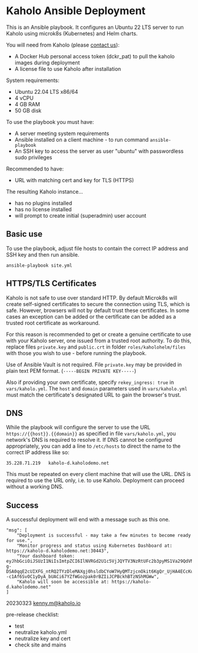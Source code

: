 # Kaholo Ansible Deployment

This is an Ansible playbook.
It configures an Ubuntu 22 LTS server to run Kaholo using microk8s (Kubernetes) and Helm charts.

You will need from Kaholo (please [contact us](https://kaholo.io/contact/)):
* A Docker Hub personal access token (dckr_pat) to pull the kaholo images during deployment
* A license file to use Kaholo after installation

System requirements:
* Ubuntu 22.04 LTS x86/64
* 4 vCPU
* 4 GB RAM
* 50 GB disk

To use the playbook you must have:
* A server meeting system requirements
* Ansible installed on a client machine - to run command `ansible-playbook`
* An SSH key to access the server as user "ubuntu" with passwordless sudo privileges

Recommended to have:
* URL with matching cert and key for TLS (HTTPS)

The resulting Kaholo instance...
* has no plugins installed
* has no license installed
* will prompt to create initial (superadmin) user account

## Basic use
To use the playbook, adjust file hosts to contain the correct IP address and SSH key and then run ansible.

    ansible-playbook site.yml

## HTTPS/TLS Certificates
Kaholo is not safe to use over standard HTTP. By default Microk8s will create self-signed certificates to secure the connection using TLS, which is safe. However, browsers will not by default trust these certificates. In some cases an exception can be added or the certificate can be added as a trusted root certificate as workaround.

For this reason is recommended to get or create a genuine certificate to use with your Kaholo server, one issued from a trusted root authority. To do this, replace files `private.key` and `public.crt` in folder `roles/kaholohelm/files` with those you wish to use - before running the playbook.

Use of Ansible Vault is not required. File `private.key` may be provided in plain text PEM format. (`-----BEGIN PRIVATE KEY-----`)

Also if providing your own certificate, specify `rekey_ingress: true` in `vars/kaholo.yml`. The `host` and `domain` parameters used in `vars/kaholo.yml` must match the certificate's designated URL to gain the browser's trust.

## DNS
While the playbook will configure the server to use the URL `https://{{host}}.{{domain}}` as specified in file `vars/kaholo.yml`, you network's DNS is required to resolve it. If DNS cannot be configured appropriately, you can add a line to `/etc/hosts` to direct the name to the correct IP address like so:

    35.228.71.219   kaholo-d.kaholodemo.net

This must be repeated on every client machine that will use the URL. DNS is required to use the URL only, i.e. to use Kaholo. Deployment can proceed without a working DNS.

## Success
A successful deployment will end with a message such as this one.

    "msg": [
        "Deployment is successful - may take a few minutes to become ready for use.",
        "Monitor progress and status using Kubernetes Dashboard at: https://kaholo-d.kaholodemo.net:30443",
        "Your dashboard token:      eyJhbGciOiJSUzI1NiIsImtpZCI6IlNVRGd2U1c5VjJQYTV3NzRtUFc2b3pyMS1Va29QdVNRQko3Smd6Q1JQR2MifQ.eyJpc3MiOiJrdWJlcm5ldGVzL3NlcnZpY2VhY2NvdW50Iiwia3ViZXJuZXRlcy5pby9zZXJ2aWNlYWNjb3VudC9uYW1lc3BhY2UiOiJrdWJlLXN5c3RlbSIsImt1YmVybmV0ZXMuaW8vc2VydmljZWFjY291bnQvc2VjcmV0Lm5hbWUiOiJtaWNyb2s4cy1kYXNoYm9hcmQtdG9rZW4iLCJrdWJlcm5ldGVzLmlvL3NlcnZpY2VhY2NvdW50L3NlcnZpY2UtYWNjb3VudC5uYW1lIjoiZGVmYXVsdCIsImt1YmVybmV0ZXMuaW8vc2VydmljZWFjY291bnQvc2VydmljZS1hY2NvdW50LnVpZCI6IjQ2M2FhNzZiLWIzZGUtNGQ2Yi04N2JlLWFkZDJiMTVkOWRhMSIsInN1YiI6InN5c3RlbTpzZXJ2aWNlYWNjb3VudDprdWJlLXN5c3RlbTpkZWZhdWx0In0.R9PRyHI7aNeRANp5K4Cff6uk_86BgYdzD80lXquhTgfBjtfqYEFiHiTUY6WOe9iZFjCkrmojWiyFFSByBT0N77TRTOz0bvzWYdrJ1C8MxSJALj14lpN5iJnmGsihtDyk90d4Es4cTEOWumqp6bE1JItdF_NOv9pK3JI8-g-DSA0qqE2cUIXFG_ntRQ2TYzDleMAXgj0hsldbCYoW7HyQMTzjcnOkit6KgQr_UjHA4ECcKuWBgiLsZXm5f0TXeOfy2b8tOwiFR9f_fMzyWke1UauGpNanK--c1Af6SvOC1yDyA_bUACi67YZfWGozpak0rBZIiJCPBckhBTzNShMGWw",
        "Kaholo will soon be accessible at: https://kaholo-d.kaholodemo.net"
    ]

20230323 kenny.m@kaholo.io

pre-release checklist:
* test
* neutralize kaholo.yml
* neutralize key and cert
* check site and mains
